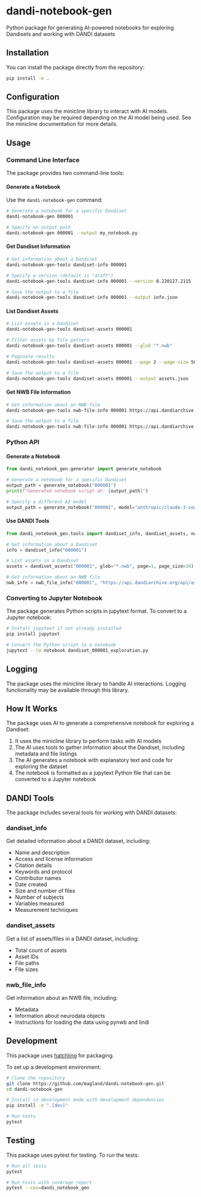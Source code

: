 # dandi-notebook-gen

Python package for generating AI-powered notebooks for exploring Dandisets and working with DANDI datasets

## Installation

You can install the package directly from the repository:

```bash
pip install -e .
```

## Configuration

This package uses the minicline library to interact with AI models. Configuration may be required depending on the AI model being used. See the minicline documentation for more details.

## Usage

### Command Line Interface

The package provides two command-line tools:

#### Generate a Notebook

Use the `dandi-notebook-gen` command:

```bash
# Generate a notebook for a specific Dandiset
dandi-notebook-gen 000001

# Specify an output path
dandi-notebook-gen 000001 --output my_notebook.py
```

#### Get Dandiset Information

```bash
# Get information about a Dandiset
dandi-notebook-gen-tools dandiset-info 000001

# Specify a version (default is "draft")
dandi-notebook-gen-tools dandiset-info 000001 --version 0.220127.2115

# Save the output to a file
dandi-notebook-gen-tools dandiset-info 000001 --output info.json
```

#### List Dandiset Assets

```bash
# List assets in a Dandiset
dandi-notebook-gen-tools dandiset-assets 000001

# Filter assets by file pattern
dandi-notebook-gen-tools dandiset-assets 000001 --glob "*.nwb"

# Paginate results
dandi-notebook-gen-tools dandiset-assets 000001 --page 2 --page-size 50

# Save the output to a file
dandi-notebook-gen-tools dandiset-assets 000001 --output assets.json
```

#### Get NWB File Information

```bash
# Get information about an NWB file
dandi-notebook-gen-tools nwb-file-info 000001 https://api.dandiarchive.org/api/assets/ASSET_ID/download/

# Save the output to a file
dandi-notebook-gen-tools nwb-file-info 000001 https://api.dandiarchive.org/api/assets/ASSET_ID/download/ --output nwb_info.json
```

### Python API

#### Generate a Notebook

```python
from dandi_notebook_gen.generator import generate_notebook

# Generate a notebook for a specific Dandiset
output_path = generate_notebook("000001")
print(f"Generated notebook script at: {output_path}")

# Specify a different AI model
output_path = generate_notebook("000001", model="anthropic/claude-3-sonnet:beta")
```

#### Use DANDI Tools

```python
from dandi_notebook_gen.tools import dandiset_info, dandiset_assets, nwb_file_info

# Get information about a Dandiset
info = dandiset_info("000001")

# List assets in a Dandiset
assets = dandiset_assets("000001", glob="*.nwb", page=1, page_size=10)

# Get information about an NWB file
nwb_info = nwb_file_info("000001", "https://api.dandiarchive.org/api/assets/ASSET_ID/download/")
```

### Converting to Jupyter Notebook

The package generates Python scripts in jupytext format. To convert to a Jupyter notebook:

```bash
# Install jupytext if not already installed
pip install jupytext

# Convert the Python script to a notebook
jupytext --to notebook dandiset_000001_exploration.py
```

## Logging

The package uses the minicline library to handle AI interactions. Logging functionality may be available through this library.

## How It Works

The package uses AI to generate a comprehensive notebook for exploring a Dandiset:

1. It uses the minicline library to perform tasks with AI models
2. The AI uses tools to gather information about the Dandiset, including metadata and file listings
3. The AI generates a notebook with explanatory text and code for exploring the dataset
4. The notebook is formatted as a jupytext Python file that can be converted to a Jupyter notebook

## DANDI Tools

The package includes several tools for working with DANDI datasets:

### dandiset_info

Get detailed information about a DANDI dataset, including:
- Name and description
- Access and license information
- Citation details
- Keywords and protocol
- Contributor names
- Date created
- Size and number of files
- Number of subjects
- Variables measured
- Measurement techniques

### dandiset_assets

Get a list of assets/files in a DANDI dataset, including:
- Total count of assets
- Asset IDs
- File paths
- File sizes

### nwb_file_info

Get information about an NWB file, including:
- Metadata
- Information about neurodata objects
- Instructions for loading the data using pynwb and lindi

## Development

This package uses [hatchling](https://hatch.pypa.io/) for packaging.

To set up a development environment:

```bash
# Clone the repository
git clone https://github.com/magland/dandi-notebook-gen.git
cd dandi-notebook-gen

# Install in development mode with development dependencies
pip install -e ".[dev]"

# Run tests
pytest
```

## Testing

This package uses pytest for testing. To run the tests:

```bash
# Run all tests
pytest

# Run tests with coverage report
pytest --cov=dandi_notebook_gen
